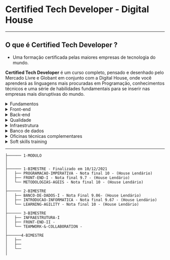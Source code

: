 # Certified Tech Developer - Digital House
---

## O que é Certified Tech Developer ?
 - Uma formação certificada pelas maiores empresas de tecnologia do mundo.


**Certified Tech Developer** é um curso completo, pensado e desenhado pelo Mercado Livre e Globant em conjunto com a Digital House, onde você aprenderá as linguagens mais procuradas em Programação, conhecimentos técnicos e uma série de habilidades fundamentais para se inserir nas empresas mais disruptivas do mundo.


<details>
<summary> Fundamentos</summary>
Os alunos aprenderão ferramentas técnicas e fundamentos para serem utilizadas ao longo de toda a sua carreira. Desde o conhecimento geral de como funciona um computador e a internet, até o manuseio de um terminal e ferramentas como o GIT. Irá ainda apresentar aos alunos o mundo da programação a partir de dois paradigmas diferentes: de um lado a programação imperativa, onde trabalharemos em Javascript, e por outro a programação orientada a objetos, em Java.
</details>

<details>
<summary>Front-end</summary>
A parte de uma aplicação que interage com o usuário, ou seja, do lado do cliente, é chamada de front-end. Isso envolve tanto interface gráfica quanto interação apresentada ao usuário, dentre outras coisas. Ao longo do eixo, o aluno aprenderá como desenvolver o layout de um site em HTML e CSS, utilizando as melhores práticas do mercado. No processo, o Javascript será incorporado como uma linguagem de script, permitindo que a página responda de forma interativa e dinâmica.
</details>

<details>
<summary>Back-end</summary>
Esta é a parte vinculada ao banco de dados que gerencia todo o desenvolvimento operando a partir do servidor. Aqui trabalharemos com a linguagem Java, incluindo Spring para a criação e apresentando o padrão de design MVC como guia principal. Serão exploradas aplicações  monolíticas: as orientadas a microsserviços e as diferentes abordagens existentes no mercado.  A criação de APIs, gerenciamento de sessão e o uso de um ORM serão aprendidos para  interagir com o banco de dados.
</details>

<details>
<summary>Qualidade</summary>
A qualidade do produto é tão importante quanto seu próprio funcionamento. Diante disso, o curso será focado a partir das diretrizes do TDD (Test Driven Development), ensinando os alunos sobre a sua necessidade e como realizar debugging e troubleshooting.
</details>

<details>
<summary>Infraestrutura</summary>
Uma tarefa fundamental de um Desenvolvedor é entender o ecossistema onde uma solução tecnológica é montada, além de suas alternativas, custos, escalabilidade e manutenção, entre outros fatores.
</details>

<details>
<summary>Banco de dados</summary>
Ao longo da formação, os alunos aprenderão como funcionam bases de dados relacionais (SQL) e não relacionais, tendo em consideração o enquadramento teórico, a sua concepção, lançamento, manutenção, operação e performance.
</details>

<details>
<summary> Oficinas técnicas complementares </summary>
Consideramos que um desenvolvedor deve ter a capacidade de entender todo o ecossistema de desenvolvimento de um Software. Por isso, o Certified Tech Developer oferece uma variedade de workshops técnicos, com o objetivo de desenvolver ainda mais o profissional. Neles, os alunos aprenderão metodologias de trabalho (metodologias ágeis, entre outras), design thinking, UX e UI, Data Analytics e gestão de produtos digitais.
</details>

<details>
<summary> Soft skills training </summary>
As soft skills são competências relacionadas ao comportamento de cada pessoa, atreladas muito mais à personalidade e às experiências, do que à própria formação profissional. Sendo assim, durante o curso, oferecemos uma variedade de workshops, incluindo learning agility, colaboração e trabalho em equipe, gestão do tempo, comunicação eficaz e postura profissional.
</details>



---


```
├────── 1-MODULO
│
│
├────── 1-BIMESTRE - Finalizado em 10/12/2021
│   ├── PROGRAMACAO-IMPERATIVA - Nota final 10 - (House Lendário)
│   ├── FRONT-END-I - Nota final 9.7 - (House Lendário)
│   └── METODOLOGIAS-AGEIS - Nota final 10 - (House Lendário)
│
├────── 2-BIMESTRE
│   ├── BANCO-DE-DADOS-I - Nota Final 9.06- (House Lendário)
│   ├── INTRODUCAO-INFORMATICA - Nota final 9.67 - (House Lendário)
│   └── LEARNING-AGILITY - Nota final 10 - (House Lendário) 
│
├────── 3-BIMESTRE
│   ├── INFRAESTRUTURA-I 
│   ├── FRONT-END-II - 
│   └── TEAMWORK-&-COLLABORATION -
│
├──────4-BIMESTRE
│   ├── 
│   ├── 
│   └── 
│
```

